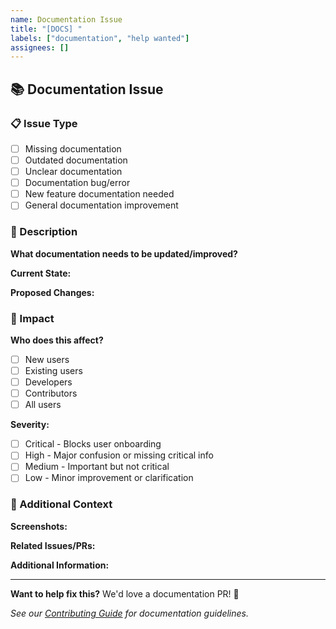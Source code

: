 ```yaml
---
name: Documentation Issue
title: "[DOCS] "
labels: ["documentation", "help wanted"]
assignees: []
---
```


## 📚 Documentation Issue

### 📋 Issue Type

- [ ] Missing documentation
- [ ] Outdated documentation
- [ ] Unclear documentation
- [ ] Documentation bug/error
- [ ] New feature documentation needed
- [ ] General documentation improvement

### 📖 Description

**What documentation needs to be updated/improved?**
<!-- Be specific about which docs, sections, or pages -->

**Current State:**
<!-- What's currently documented (or missing) -->

**Proposed Changes:**
<!-- What should be added/changed -->

### 🎯 Impact

**Who does this affect?**
- [ ] New users
- [ ] Existing users
- [ ] Developers
- [ ] Contributors
- [ ] All users

**Severity:**
- [ ] Critical - Blocks user onboarding
- [ ] High - Major confusion or missing critical info
- [ ] Medium - Important but not critical
- [ ] Low - Minor improvement or clarification

### 📝 Additional Context

**Screenshots:**
<!-- If applicable, add screenshots of confusing docs -->

**Related Issues/PRs:**
<!-- Link to related issues or PRs -->

**Additional Information:**
<!-- Any other context or suggestions -->

---

**Want to help fix this?** We'd love a documentation PR! 🙌

*See our [Contributing Guide](https://github.com/sandr/filesystem-mcp/blob/main/CONTRIBUTING.md) for documentation guidelines.*
